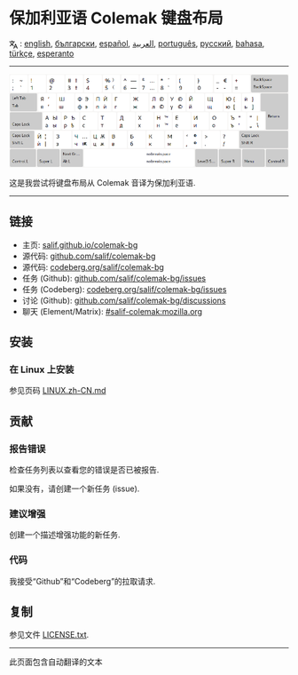# 保加利亚语 Colemak 键盘布局

<span><svg xmlns="http://www.w3.org/2000/svg" width="15" height="15" fill="none"
style="vertical-align: sub;" viewBox="0 0 24 24" stroke="currentColor"
stroke-width="2" stroke-linecap="round" stroke-linejoin="round"><path
class="st0" d="M2,16c0.1,0,8-5,9-7c0.6-1.3,1-5,1-5h3H1h7V1" /><line
class="st0" x1="4" y1="8" x2="12" y2="16" /><polygon class="st0"
points="15,19 21,19 23,23 18,11 13,23 " /></svg> : [english](README.md), [български](README.bg.md), [español](README.es.md), [العربية](README.ar.md), [português](README.pt.md), [русский](README.ru.md), [bahasa](README.id.md), [türkçe](README.tr.md), [esperanto](README.eo.md)</span>

---

![预览保加利亚 Colemak](./media/preview.png)

这是我尝试将键盘布局从 Colemak 音译为保加利亚语.

---

## 链接

* 主页: [salif.github.io/colemak-bg](https://salif.github.io/colemak-bg/)
* 源代码: [github.com/salif/colemak-bg](https://github.com/salif/colemak-bg)
* 源代码: [codeberg.org/salif/colemak-bg](https://codeberg.org/salif/colemak-bg)
* 任务 (Github): [github.com/salif/colemak-bg/issues](https://github.com/salif/colemak-bg/issues)
* 任务 (Codeberg): [codeberg.org/salif/colemak-bg/issues](https://codeberg.org/salif/colemak-bg/issues)
* 讨论 (Github): [github.com/salif/colemak-bg/discussions](https://github.com/salif/colemak-bg/discussions)
* 聊天 (Element/Matrix): [#salif-colemak:mozilla.org](https://matrix.to/#/#salif-colemak:mozilla.org)

## 安装

### 在 Linux 上安装

参见页码 [LINUX.zh-CN.md](./LINUX.zh-CN.md)

## 贡献

### 报告错误

检查任务列表以查看您的错误是否已被报告.

如果没有，请创建一个新任务 (issue).

### 建议增强

创建一个描述增强功能的新任务.

### 代码

我接受“Github”和“Codeberg”的拉取请求.

## 复制

参见文件 [LICENSE.txt](./LICENSE.txt).

---

此页面包含自动翻译的文本
